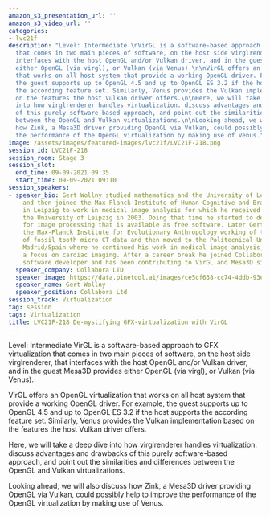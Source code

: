 ```yaml
---
amazon_s3_presentation_url: ''
amazon_s3_video_url: ''
categories:
- lvc21f
description: "Level: Intermediate \nVirGL is a software-based approach to GFX virtualization
  that comes in two main pieces of software, on the host side virglrenderer, that
  interfaces with the host OpenGL and/or Vulkan driver, and in the guest Mesa3D provides
  either OpenGL (via virgl), or Vulkan (via Venus).\n\nVirGL offers an OpenGL virtualization
  that works on all host system that provide a working OpenGL driver. For example,
  the guest supports up to OpenGL 4.5 and up to OpenGL ES 3.2 if the host supports
  the according feature set. Similarly, Venus provides the Vulkan implementation based
  on the features the host Vulkan driver offers.\n\nHere, we will take a deep dive
  into how virglrenderer handles virtualization. discuss advantages and drawbacks
  of this purely software-based approach, and point out the similarities and differences
  between the OpenGL and Vulkan virtualizations.\n\nLooking ahead, we will also discuss
  how Zink, a Mesa3D driver providing OpenGL via Vulkan, could possibly help to improve
  the performance of the OpenGL virtualization by making use of Venus."
image: /assets/images/featured-images/lvc21f/LVC21F-218.png
session_id: LVC21F-218
session_room: Stage 3
session_slot:
  end_time: 09-09-2021 09:35
  start_time: 09-09-2021 09:10
session_speakers:
- speaker_bio: Gert Wollny studied mathematics and the University of Leipzig/Germany,
    and then joined the Max-Planck Institute of Human Cognitive and Brain Sciences
    in Leipzig to work in medical image analysis for which he received a Phd from
    the University of Leipzig in 2003. Doing that time he started to develop a toolbox
    for image processing that is available as free software. Later Gert Wollny joined
    the Max-Planck Institute for Evolutionary Anthropology working of the analysis
    of fossil tooth micro CT data and then moved to the Politecnical University of
    Madrid/Spain where he continued his work in medical image analysis, here with
    a focus on cardiac imaging. After a career break he joined Collabora as a senior
    software developer and has been contributing to VirGL and Mesa3D since.
  speaker_company: Collabora LTD
  speaker_image: https://data.pinetool.ai/images/ce5cf638-cc74-4ddb-93e8-56f0fdd616ee.jpeg
  speaker_name: Gert Wollny
  speaker_position: Collabora Ltd
session_track: Virtualization
tag: session
tags: Virtualization
title: LVC21F-218 De-mystifying GFX-virtualization with VirGL
---
```


Level: Intermediate 
VirGL is a software-based approach to GFX virtualization that comes in two main pieces of software, on the host side virglrenderer, that interfaces with the host OpenGL and/or Vulkan driver, and in the guest Mesa3D provides either OpenGL (via virgl), or Vulkan (via Venus).

VirGL offers an OpenGL virtualization that works on all host system that provide a working OpenGL driver. For example, the guest supports up to OpenGL 4.5 and up to OpenGL ES 3.2 if the host supports the according feature set. Similarly, Venus provides the Vulkan implementation based on the features the host Vulkan driver offers.

Here, we will take a deep dive into how virglrenderer handles virtualization. discuss advantages and drawbacks of this purely software-based approach, and point out the similarities and differences between the OpenGL and Vulkan virtualizations.

Looking ahead, we will also discuss how Zink, a Mesa3D driver providing OpenGL via Vulkan, could possibly help to improve the performance of the OpenGL virtualization by making use of Venus.
